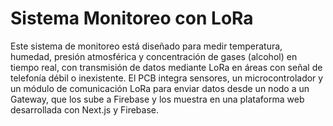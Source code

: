 # Sistema Monitoreo con LoRa
Este sistema de monitoreo está diseñado para medir temperatura, humedad, presión atmosférica y concentración de gases (alcohol) en tiempo real, con transmisión de datos mediante LoRa en áreas con señal de telefonía débil o inexistente. El PCB integra sensores, un microcontrolador y un módulo de comunicación LoRa para enviar datos desde un nodo a un Gateway, que los sube a Firebase y los muestra en una plataforma web desarrollada con Next.js y Firebase.
